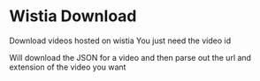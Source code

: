 # Wistia Download

Download videos hosted on wistia
You just need the video id

Will download the JSON for a video and then parse out the url and extension of the video you want
